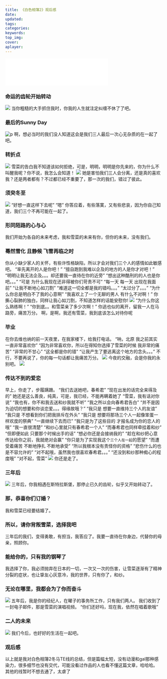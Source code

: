 ```yaml
---
title: 《白色相簿2》观后感
date:
updated:
tags:
categories:
keywords:
top_img:
cover:
aplayer:
---
```

<meta name="referrer" content="no-referrer" />

<iframe frameborder="no" border="0" marginwidth="0" marginheight="0" width=330 height=86 src="//music.163.com/outchain/player?type=2&id=32303027&auto=1&height=66"></iframe>


### 命运的齿轮开始转动

![](https://myfirstblog.oss-cn-hangzhou.aliyuncs.com/2020/04/QQ截图20200409093258.png)
当你粗糙的大手抓住我时，你我的人生就注定纠缠不休了了吧。

### 最后的Sunny Day
![p](https://myfirstblog.oss-cn-hangzhou.aliyuncs.com/2020/04/QQ截图20200409094605.png)
啊，想必当时的我们没人知道这会是我们三人最后一次心无杂质的在一起了吧。

### 转折点
![](https://myfirstblog.oss-cn-hangzhou.aliyuncs.com/2020/04/QQ截图20200409094942.png)
雪菜的告白我不知道该如何拒绝，可是，明明，明明是你先来的，你为什么不叫醒我呢？你不说，我怎么会知道！
![](https://myfirstblog.oss-cn-hangzhou.aliyuncs.com/2020/04/QQ截图20200409095249.png)
她是害怕我们三人会分离，还是真的喜欢我？还是两者都有？不过都已经不重要了，那一次的我们，错过了彼此。

### 须臾冬至
![](https://myfirstblog.oss-cn-hangzhou.aliyuncs.com/2020/04/QQ截图20200409095652.png)
“好想一直这样下去呢”
“嗯”
你答应着，有些落寞，又有些悲哀，因为你自己知道，我们三个不再可能在一起了。

### 形同陌路的心与心
我们开始为各自的未来考虑，我和雪菜的未来有你，但你的未来，没有我们。
### 蓦然雪化 且静候 飞雪再临之时
你从小缺少家人的关怀，有些许性格缺陷，所以才会对我们三个人的感情如此敏感吧。
“率先离开的人是你吧！”
“擅自跑到我难以企及的地方的人是你才对吧！”
“明明让我无法企及。。。却还要我一直待在你的近旁”
“想出这种酷刑的的人也是你吧。。。”
“可是 为什么我现在还非得被你们苛责不可”
“每一天 每一天 出现在我面前”
“让我不断地心如刀割”
“难道这一切全都是我的错吗。。。”
“太过分了。。。”
“为什么你总是明白不了我的心意啊”
“我喜欢上了一个无聊的男人 有什么不对啊！”
你撕心裂肺的独白，同样让我心如刀割，不知道怎样的话能安慰你!
![](https://myfirstblog.oss-cn-hangzhou.aliyuncs.com/2020/04/QQ截图20200409101717.png)
“为什么你这么熟练啊！”
“你到底。。和雪菜亲了多少次啊！”
你逃也似的离开，留我一人在马路旁，痛苦万分。
啊，是啊，我还有雪菜，我到底该怎么对待你呢

### 毕业
在你去维也纳的前一天夜里，在我家楼下，给我打电话。
“呐，北原 我之前其实一直非常喜欢你”
“因为非常喜欢你，所以在得知你选择了雪菜的时候 我非常的痛苦”
“非常的不甘心”
“这全都是你的错”
“让我产生了要逃离这个地方的念头。。。”
不行，不要再说了，你的每一句话都让我痛苦万分。
![](https://myfirstblog.oss-cn-hangzhou.aliyuncs.com/2020/04/QQ截图20200409102455.png)
今夜的交融，会是你我的永别吧。
![](https://myfirstblog.oss-cn-hangzhou.aliyuncs.com/2020/04/QQ截图20200409102602.png)

### 传达不到的爱恋
早上，你走了，步履蹒跚。
“我们去送她吧，春希君”
“现在出发的话完全来得及的”
她还是这么善良，纯真，可是，我已经，不能再瞒着她了
“雪菜，我有话对你说”
“我也有，你不和我去送和纱我就不听”
“我之所以会向春希君告白”
“并不是因为迫切的想要和你谈恋爱。。。得缘故哦？”
“我只是 想要一直维持三个人的友谊”
“我只是 不想看到你们把我排斥在外头”
“我只是 想要将那场三个人一起像笨蛋一样欢度的祭典”
“一直继续下去而已”
“我只是为了这些目的 才报名成为你的恋人的哦”
“我一直很清楚”
“和纱心里就只有春希君一个人”
“而春希君也同样牵挂着和纱”
“但即便如此 只要那个时候出手的话”
“想必你还是会接纳我的”
“趁在和纱把心意传达给你之前，我就绝对会赢”
“你只是为了实现我这个`三个人在一起`的愿望”
“而遭受着痛苦 不断地挣扎 不断地承受”
“所以我根本没有责怪你的资格”
“悲伤什么的也是不容允许的”
“对不起哦，虽然我也很喜欢春希君。。。”
“还没到和纱那种痴心的程度哦”
“对不起，雪菜”
![](https://myfirstblog.oss-cn-hangzhou.aliyuncs.com/2020/04/QQ截图20200409104114.png)
你还是走了。

### 三年后
![](https://myfirstblog.oss-cn-hangzhou.aliyuncs.com/2020/04/QQ截图20200409104834.png)
三年后，你我相遇在斯特拉斯堡，那停止已久的齿轮，似乎又开始转动了。

### 那，恭喜你们订婚？
我和雪菜已经要结婚了。
### 所以，请你背叛雪菜，选择我吧
三年后的我们，变得勇敢，有担当，我答应了。我要一直待在你身边，代替你的母亲，照顾你。
### 能给你的，只有我的钢琴了
我选择了你，我必须抛弃在日本的一切，一次又一次的伤害，让雪菜逐渐有了精神分裂的症状，也让挚友心灰意冷，我的世界，只有你了，和纱。
### 无论在哪里，我都会为了你而奋斗
![](https://myfirstblog.oss-cn-hangzhou.aliyuncs.com/2020/04/QQ截图20200409105624.png)
五年后，我是你的经纪人，在曜子的事务所工作，只有我们两人。
我们收到了一封电子邮件，那是雪菜的演唱视频。
“你们还好吗，现在我，依然在唱着歌哦”

### 二人的未来
![](https://myfirstblog.oss-cn-hangzhou.aliyuncs.com/2020/04/QQ截图20200409110028.png)
我们今后，也好好的生活在一起吧。

### 观后感
以上就是我对白色相簿2冬马TE线的总结，但是篇幅太短，没有动漫和gal那种感染力，很多细节也没有交代，可能没看过作品的人也看不懂这篇文章，哈哈哈。
其他的线暂时不想去通了，太虐了
